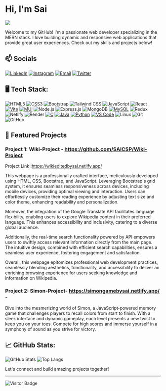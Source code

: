 # Hi, I'm Sai
<img src="https://made-byshape.files.svdcdn.com/production/uploads/images-archive/Blog/Gifs/coding.gif?dm=1600090887">



Welcome to my GitHub! I'm a passionate web developer specializing in the MERN stack.
I love building dynamic and responsive web applications that provide great user experiences.
Check out my skills and projects below!


## 📫 Socials
[![LinkedIn](https://img.shields.io/badge/-LinkedIn-0077B5?style=for-the-badge&logo=linkedin&logoColor=white)](https://www.linkedin.com/in/c%CA%9C%E1%B4%87%C9%B4%C9%B4%E1%B4%80-s%E1%B4%80%C9%AA-p%CA%80%E1%B4%80%E1%B4%8B%E1%B4%80s%CA%9C-b930a0256/)
[![Instagram](https://img.shields.io/badge/-Instagram-E4405F?style=for-the-badge&logo=instagram&logoColor=white)](https://www.instagram.com/__the.2003__/)
[![Email](https://img.shields.io/badge/-Email-D14836?style=for-the-badge&logo=gmail&logoColor=white)](mailto:the2003csp.com)
[![Twitter](https://img.shields.io/badge/-Twitter-1DA1F2?style=for-the-badge&logo=twitter&logoColor=white)](https://twitter.com/Sa1Prakash444)





## 🖥️ Tech Stack:
![HTML5](https://img.shields.io/badge/-HTML5-E34F26?style=for-the-badge&logo=HTML5&logoColor=white)
![CSS3](https://img.shields.io/badge/-CSS3-1572B6?style=for-the-badge&logo=CSS3&logoColor=white)
![Bootstrap](https://img.shields.io/badge/-Bootstrap-7952B3?style=for-the-badge&logo=Bootstrap&logoColor=white)
![Tailwind CSS](https://img.shields.io/badge/-Tailwind%20CSS-06B6D4?style=for-the-badge&logo=Tailwind-CSS&logoColor=white)
![JavaScript](https://img.shields.io/badge/-JavaScript-F7DF1E?style=for-the-badge&logo=JavaScript&logoColor=black)
![React](https://img.shields.io/badge/-React-61DAFB?style=for-the-badge&logo=React&logoColor=black)
[![Vite](https://img.shields.io/badge/-Vite-646CFF?style=for-the-badge&logo=vite&logoColor=white)](https://vitejs.dev/)
[![MUI](https://img.shields.io/badge/-MUI-007FFF?style=for-the-badge&logo=mui&logoColor=white)](https://mui.com/)
![Node.js](https://img.shields.io/badge/-Node.js-339933?style=for-the-badge&logo=Node.js&logoColor=white)
![Express.js](https://img.shields.io/badge/-Express.js-000000?style=for-the-badge&logo=Express&logoColor=white)
![MongoDB](https://img.shields.io/badge/-MongoDB-47A248?style=for-the-badge&logo=MongoDB&logoColor=white)
[![MySQL](https://img.shields.io/badge/-MySQL-4479A1?style=for-the-badge&logo=mysql&logoColor=white)](https://www.mysql.com/)
![Redux](https://img.shields.io/badge/-Redux-764ABC?style=for-the-badge&logo=redux&logoColor=white)
![Netlify](https://img.shields.io/badge/-Netlify-00C7B7?style=for-the-badge&logo=netlify&logoColor=white)
![Render](https://img.shields.io/badge/-Render-46E3B7?style=for-the-badge&logo=render&logoColor=white)
[![C](https://img.shields.io/badge/-C-A8B9CC?style=for-the-badge&logo=C&logoColor=white)](https://en.cppreference.com/w/c)
[![Java](https://img.shields.io/badge/-Java-007396?style=for-the-badge&logo=java&logoColor=white)](https://www.oracle.com/java/)
[![Python](https://img.shields.io/badge/-Python-3776AB?style=for-the-badge&logo=python&logoColor=white)](https://www.python.org/)
[![VS Code](https://img.shields.io/badge/-VS%20Code-007ACC?style=for-the-badge&logo=visual-studio-code&logoColor=white)](https://code.visualstudio.com/)
![Linux](https://img.shields.io/badge/-Linux-FCC624?style=for-the-badge&logo=Linux&logoColor=black)
![Git](https://img.shields.io/badge/-Git-F05032?style=for-the-badge&logo=git&logoColor=white)
![GitHub](https://img.shields.io/badge/-GitHub-181717?style=for-the-badge&logo=github&logoColor=white)





## 🌟 Featured Projects

### Project 1: Wiki-Project - https://github.com/SAICSP/Wiki-Project
Project Link :https://wikieditedbysai.netlify.app/ 
<br>

This webpage is a professionally crafted interface, meticulously developed using HTML, CSS, Bootstrap, and JavaScript. Leveraging Bootstrap's grid system, it ensures seamless responsiveness across devices, including mobile devices, providing optimal viewing and interaction. Users can effortlessly customize their reading experience by adjusting text size and color theme, enhancing readability and personalization.

Moreover, the integration of the Google Translate API facilitates language flexibility, enabling users to explore Wikipedia content in their preferred language. This enhances accessibility and inclusivity, catering to a diverse global audience.

Additionally, the real-time search functionality powered by API empowers users to swiftly access relevant information directly from the main page. The intuitive design, combined with efficient search capabilities, ensures a seamless user experience, fostering engagement and satisfaction.

Overall, this webpage epitomizes professional web development practices, seamlessly blending aesthetics, functionality, and accessibility to deliver an enriching browsing experience for users seeking knowledge and information on Wikipedia.


 ### Project 2: Simon-Project- https://simongamebysai.netlify.app/  -  
 Dive into the mesmerizing world of Simon, a JavaScript-powered memory game that challenges players to recall colors from start to finish. With a sleek interface and dynamic gameplay, each level presents a new twist to keep you on your toes. Compete for high scores and immerse yourself in a symphony of sound as you strive for victory.

## 📈 GitHub Stats:
![GitHub Stats](https://github-readme-stats.vercel.app/api?username=SAICSP&show_icons=true&theme=radical)
![Top Langs](https://github-readme-stats.vercel.app/api/top-langs/?username=SAICSP&layout=compact&theme=radical)





Let's connect and build amazing projects together!

---

![Visitor Badge](https://visitor-badge.laobi.icu/badge?page_id=yourusername.yourusername)

